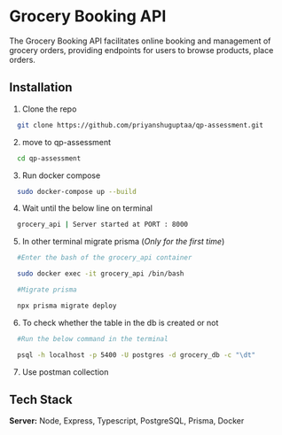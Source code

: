 
# Grocery Booking API

The Grocery Booking API facilitates online booking and management of grocery orders, providing endpoints for users to browse products, place orders.




## Installation

1) Clone the repo

```bash
  git clone https://github.com/priyanshuguptaa/qp-assessment.git
```

2) move to qp-assessment

```bash
  cd qp-assessment
```

3) Run docker compose

```bash
  sudo docker-compose up --build
```

4) Wait until the below line on terminal

```bash
  grocery_api | Server started at PORT : 8000
```

5) In other terminal migrate prisma (*Only for the first time*)

```bash
  #Enter the bash of the grocery_api container

  sudo docker exec -it grocery_api /bin/bash

  #Migrate prisma

  npx prisma migrate deploy
```

6) To check whether the table in the db is created or not

```bash
  #Run the below command in the terminal

  psql -h localhost -p 5400 -U postgres -d grocery_db -c "\dt"

```

7) Use postman collection
## Tech Stack


**Server:** Node, Express, Typescript, PostgreSQL, Prisma, Docker 

